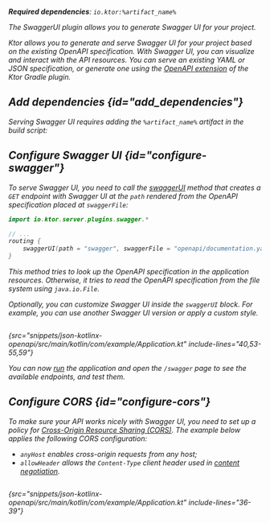 [//]: # (title: Swagger UI)

<primary-label ref="server-plugin"/>

<var name="artifact_name" value="ktor-server-swagger"/>
<var name="package_name" value="io.ktor.server.plugins.swagger"/>
<var name="plugin_api_link" value="https://api.ktor.io/ktor-server-swagger/io.ktor.server.plugins.swagger/swagger-u-i.html"/>

<tldr>
<p>
<b>Required dependencies</b>: <code>io.ktor:%artifact_name%</code>
</p>
<var name="example_name" value="json-kotlinx-openapi"/>
<include from="lib.topic" element-id="download_example"/>
<include from="lib.topic" element-id="native_server_not_supported"/>
</tldr>

<link-summary>
The SwaggerUI plugin allows you to generate Swagger UI for your project.
</link-summary>

Ktor allows you to generate and serve Swagger UI for your project based on the existing OpenAPI specification.
With Swagger UI, you can visualize and interact with the API resources. You can serve an existing YAML or JSON 
specification, or generate one using the [OpenAPI extension](openapi-spec-generation.md) of the Ktor Gradle plugin.

## Add dependencies {id="add_dependencies"}

Serving Swagger UI requires adding the `%artifact_name%` artifact in the build script:

<include from="lib.topic" element-id="add_ktor_artifact"/>


## Configure Swagger UI {id="configure-swagger"}

To serve Swagger UI, you need to call the [swaggerUI](%plugin_api_link%) method that creates a `GET` endpoint with Swagger UI 
at the `path` rendered from the OpenAPI specification placed at `swaggerFile`:

```kotlin
import io.ktor.server.plugins.swagger.*

// ...
routing {
    swaggerUI(path = "swagger", swaggerFile = "openapi/documentation.yaml")
}
```

This method tries to look up the OpenAPI specification in the application resources.
Otherwise, it tries to read the OpenAPI specification from the file system using `java.io.File`.

Optionally, you can customize Swagger UI inside the `swaggerUI` block.
For example, you can use another Swagger UI version or apply a custom style.

```kotlin
```
{src="snippets/json-kotlinx-openapi/src/main/kotlin/com/example/Application.kt" include-lines="40,53-55,59"}

You can now [run](server-run.md) the application and open the `/swagger` page to see the available endpoints, and test them.


## Configure CORS {id="configure-cors"}

To make sure your API works nicely with Swagger UI, you need to set up a policy for [Cross-Origin Resource Sharing (CORS)](server-cors.md).
The example below applies the following CORS configuration:
- `anyHost` enables cross-origin requests from any host;
- `allowHeader` allows the `Content-Type` client header used in [content negotiation](server-serialization.md).

```kotlin
```
{src="snippets/json-kotlinx-openapi/src/main/kotlin/com/example/Application.kt" include-lines="36-39"}
